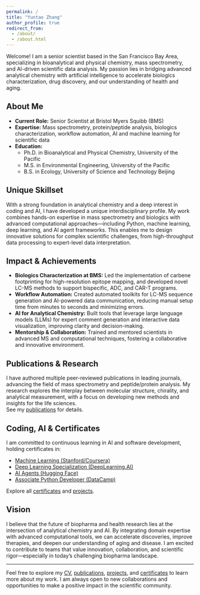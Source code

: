 ```yaml
---
permalink: /
title: "Yuntao Zhang"
author_profile: true
redirect_from: 
  - /about/
  - /about.html
---
```


Welcome! I am a senior scientist based in the San Francisco Bay Area, specializing in bioanalytical and physical chemistry, mass spectrometry, and AI-driven scientific data analysis. My passion lies in bridging advanced analytical chemistry with artificial intelligence to accelerate biologics characterization, drug discovery, and our understanding of health and aging.

## About Me

- **Current Role:** Senior Scientist at Bristol Myers Squibb (BMS)
- **Expertise:** Mass spectrometry, protein/peptide analysis, biologics characterization, workflow automation, AI and machine learning for scientific data
- **Education:**
  - Ph.D. in Bioanalytical and Physical Chemistry, University of the Pacific
  - M.S. in Environmental Engineering, University of the Pacific
  - B.S. in Ecology, University of Science and Technology Beijing

## Unique Skillset

With a strong foundation in analytical chemistry and a deep interest in coding and AI, I have developed a unique interdisciplinary profile. My work combines hands-on expertise in mass spectrometry and biologics with advanced computational approaches—including Python, machine learning, deep learning, and AI agent frameworks. This enables me to design innovative solutions for complex scientific challenges, from high-throughput data processing to expert-level data interpretation.

## Impact & Achievements

- **Biologics Characterization at BMS:** Led the implementation of carbene footprinting for high-resolution epitope mapping, and developed novel LC-MS methods to support bispecific, ADC, and CAR-T programs.
- **Workflow Automation:** Created automated toolkits for LC-MS sequence generation and AI-powered data communication, reducing manual setup time from minutes to seconds and minimizing errors.
- **AI for Analytical Chemistry:** Built tools that leverage large language models (LLMs) for expert comment generation and interactive data visualization, improving clarity and decision-making.
- **Mentorship & Collaboration:** Trained and mentored scientists in advanced MS and computational techniques, fostering a collaborative and innovative environment.

## Publications & Research

I have authored multiple peer-reviewed publications in leading journals, advancing the field of mass spectrometry and peptide/protein analysis. My research explores the interplay between molecular structure, chirality, and analytical measurement, with a focus on developing new methods and insights for the life sciences.  
See my [publications](/publications/) for details.

## Coding, AI & Certificates

I am committed to continuous learning in AI and software development, holding certificates in:
- [Machine Learning (Stanford/Coursera)](/certificates/machine-learning-stanfordonline-coursera-2024/)
- [Deep Learning Specialization (DeepLearning.AI)](/certificates/deep-learning-specialization-deeplearningai-coursera-2024/)
- [AI Agents (Hugging Face)](/certificates/agents-course-huggingface-2025/)
- [Associate Python Developer (DataCamp)](/certificates/associate-python-developer-datacamp-2024/)

Explore all [certificates](/certificates/) and [projects](/#projects).

## Vision

I believe that the future of biopharma and health research lies at the intersection of analytical chemistry and AI. By integrating domain expertise with advanced computational tools, we can accelerate discoveries, improve therapies, and deepen our understanding of aging and disease. I am excited to contribute to teams that value innovation, collaboration, and scientific rigor—especially in today’s challenging biopharma landscape.

---

Feel free to explore my [CV](/cv/), [publications](/publications/), [projects](/#projects), and [certificates](/certificates/) to learn more about my work. I am always open to new collaborations and opportunities to make a positive impact in the scientific community.

